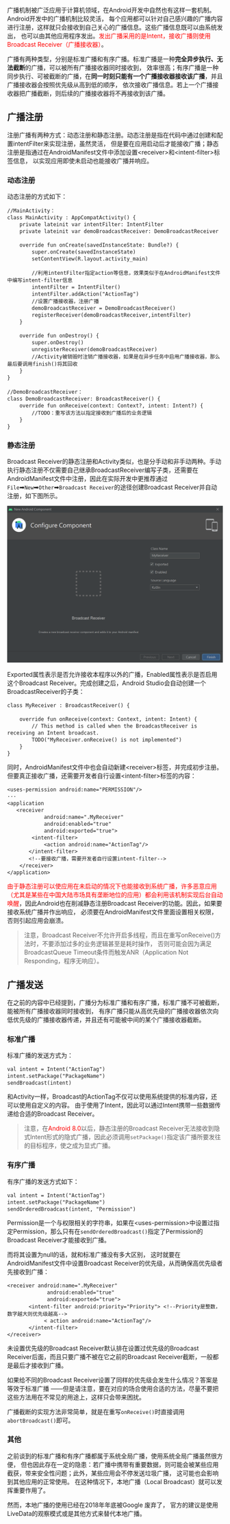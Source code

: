 广播机制被广泛应用于计算机领域，在Android开发中自然也有这样一套机制。Android开发中的广播机制比较灵活， 每个应用都可以针对自己感兴趣的广播内容进行注册，这样就只会接收到自己关心的广播信息。这些广播信息既可以由系统发出， 也可以由其他应用程序发出。<font color=red>发出广播采用的是Intent，接收广播则使用Broadcast Receiver（广播接收器）</font>。

广播有两种类型，分别是标准广播和有序广播。标准广播是一种**完全异步执行、无法截断**的广播，可以被所有广播接收器同时接收到， 效率很高；有序广播是一种同步执行、可被截断的广播，在**同一时刻只能有一个广播接收器接收该广播**，并且广播接收器会按照优先级从高到低的顺序， 依次接收广播信息。若上一个广播接收器把广播截断，则后续的广播接收器将不再接收到该广播。

## 广播注册

注册广播有两种方式：动态注册和静态注册。动态注册是指在代码中通过创建和配置intentFilter来实现注册，虽然灵活， 但是要在应用启动后才能接收广播；静态注册是指通过在AndroidManifest文件中添加设置\<receiver>和\<intent-filter>标签信息， 以实现应用即使未启动也能接收广播并响应。

### 动态注册

动态注册的方式如下：

```
//MainActivity：
class MainActivity : AppCompatActivity() {
    private lateinit var intentFilter: IntentFilter
    private lateinit var demoBroadcastReceiver: DemoBroadcastReceiver

    override fun onCreate(savedInstanceState: Bundle?) {
        super.onCreate(savedInstanceState)
        setContentView(R.layout.activity_main)

        //利用intentFilter指定action等信息，效果类似于在AndroidManifest文件中编写intent-filter信息
        intentFilter = IntentFilter()
        intentFilter.addAction("ActionTag")
        //设置广播接收器，注册广播
        demoBroadcastReceiver = DemoBroadcastReceiver()
        registerReceiver(demoBroadcastReceiver,intentFilter)
    }

    override fun onDestroy() {
        super.onDestroy()
        unregisterReceiver(demoBroadcastReceiver)
        //Activity被销毁时注销广播接收器，如果是在异步任务中启用广播接收器，那么最后要调用finish()将其回收
    }
}

//DemoBroadcastReceiver：
class DemoBroadcastReceiver: BroadcastReceiver() {
    override fun onReceive(context: Context?, intent: Intent?) {
        //TODO：重写该方法以指定接收到广播后的业务逻辑
    }
}
```
### 静态注册

Broadcast Receiver的静态注册和Activity类似，也是分手动和非手动两种。手动执行静态注册不仅需要自己继承BroadcastReceiver编写子类，还需要在AndroidManifest文件中注册，因此在实际开发中更推荐通过`File`➡`New`➡`Other`➡`Broadcast Receiver`的途径创建Broadcast Receiver并自动注册，如下图所示。

![](pics/Screenshot%202020-11-30%20110452.png)

Exported属性表示是否允许接收本程序以外的广播，Enabled属性表示是否启用这个Broadcast Receiver。完成创建之后，Android Studio会自动创建一个BroadcastReceiver的子类：

```
class MyReceiver : BroadcastReceiver() {

    override fun onReceive(context: Context, intent: Intent) {
        // This method is called when the BroadcastReceiver is receiving an Intent broadcast.
        TODO("MyReceiver.onReceive() is not implemented")
    }
}
```

同时，AndroidManifest文件中也会自动新建\<receiver>标签，并完成初步注册。但要真正接收广播，还需要开发者自行设置\<intent-filter>标签的内容：

```
<uses-permission android:name="PERMISSION"/>
···
<application
   <receiver
            android:name=".MyReceiver"
            android:enabled="true"
            android:exported="true">
        <intent-filter>
            <action android:name="ActionTag"/>
       </intent-filter>
       <!--要接收广播，需要开发者自行设置intent-filter-->
    </receiver>
</application>
```

<font color=red>由于静态注册可以使应用在未启动的情况下也能接收到系统广播，许多恶意应用（尤其是某些在中国大陆市场具有垄断地位的应用）都会利用该机制实现后台自动唤醒</font>，因此Android也在削减静态注册Broadcast Receiver的功能。因此，如果要接收系统广播并作出响应， 必须要在AndroidManifest文件里面设置相关权限，否则引起应用会崩溃。

>注意，Broadcast Receiver不允许开启多线程，而且在重写onReceive()方法时，不要添加过多的业务逻辑甚至是耗时操作， 否则可能会因为满足BroadcastQueue Timeout条件而触发ANR（Application Not Responding，程序无响应）。

## 广播发送

在之前的内容中已经提到，广播分为标准广播和有序广播，标准广播不可被截断，能被所有广播接收器同时接收到， 有序广播只能从高优先级的广播接收器依次向低优先级的广播接收器传递，并且还有可能被中间的某个广播接收器截断。

### 标准广播

标准广播的发送方式为：

```
val intent = Intent("ActionTag")
intent.setPackage("PackageName")
sendBroadcast(intent)
```

和Activity一样，Broadcast的ActionTag不仅可以使用系统提供的标准内容，还可以使用自定义的内容。 由于使用了Intent，因此可以通过Intent携带一些数据传递给合适的Broadcast Receiver。

>注意，在<font color=red>Android 8.0</font>以后，静态注册的Broadcast Receiver无法接收到隐式Intent形式的隐式广播，因此必须调用`setPackage()`指定该广播所要发往的目标程序，使之成为显式广播。

### 有序广播

有序广播的发送方式如下：

```
val intent = Intent("ActionTag")
intent.setPackage("PackageName")
sendOrderedBroadcast(intent, "Permission")
```
Permission是一个与权限相关的字符串，如果在\<uses-permission>中设置过指定Permission，那么只有在`sendOrderedBroadcast()`指定了Permission的Broadcast Receiver才能接收到广播。 

而将其设置为null的话，就和标准广播没有多大区别， 这时就要在AndroidManifest文件中设置Broadcast Receiver的优先级，从而确保高优先级者先接收到广播：

```
<receiver android:name=".MyReceiver"
             android:enabled="true"
             android:exported="true">
       <intent-filter android:priority="Priority"> <!--Priority是整数，数字越大则优先级越高-->
            < action android:name="ActionTag"/>
       </intent-filter>
</receiver>
```

未设置优先级的Broadcast Receiver默认排在设置过优先级的Broadcast Receiver后面，而且只要广播不被在它之前的Broadcast Receiver截断，一般都是最后才接收到广播。 

如果给不同的Broadcast Receiver设置了同样的优先级会发生什么情况？答案是等效于标准广播 ——但是请注意，要在对应的场合使用合适的方法，尽量不要把这些方法用在不常见的用途上，这样只会带来困扰。

广播截断的实现方法非常简单，就是在重写`onReceive()`时直接调用`abortBroadcast()`即可。

### 其他

之前谈到的标准广播和有序广播都属于系统全局广播，使用系统全局广播虽然很方便， 但也因此存在一定的隐患：若广播中携带有重要数据，则可能会被某些应用截获，带来安全性问题；此外，某些应用会不停发送垃圾广播， 这可能也会影响到其他应用的正常使用。 在这种情况下，本地广播（Local Broadcast）就可以发挥重要作用了。

然而，本地广播的使用已经在2018年年底被Google 废弃了， 官方的建议是使用LiveData的观察模式或是其他方式来替代本地广播。